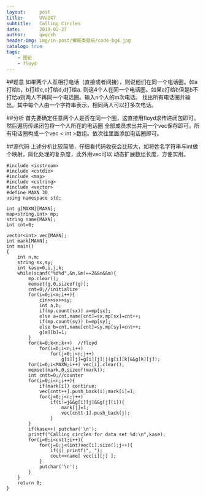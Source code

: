 ```yaml
---
layout:     post
title:      UVa247
subtitle:   Calling Circles
date:       2019-02-27
author:     qwqcxh
header-img: img/in-post/模板类壁纸/code-bg4.jpg
catalog: true
tags:
    - 图论
    - floyd
---
```


##题意
如果两个人互相打电话（直接或者间接），则说他们在同一个电话圈。如a打给b，b打给c,c打给d,d打给a.
则这4个人在同一个电话圈。如果a打给b但是b不打给a则两人不再同一个电话圈。输入n个人的m次电话。
找出所有电话圈并输出。其中每个人由一个字符串表示，相同两人可以打多次电话。

##分析
首先要确定任意两个人是否在同一个圈，这直接用floyd求传递闭包即可。然后遍历传递闭包将一个人所在的电话圈
全部成员求出并用一个vec保存即可。所有电话圈构成一个vec &lt; int >数组。依次往里面添加电话圈即可。

##源代码
上述分析比较简陋，仔细看代码收获会比较大，如将姓名字符串与int做个映射，简化处理的复杂度，此外用vec可以
动态扩展数组长度，方便实用。
```
#include <iostream>
#include <cstdio>
#include <map>
#include <cstring>
#include <vector>
#define MAXN 30
using namespace std;

int g[MAXN][MAXN];
map<string,int> mp;
string name[MAXN];
int cnt=0;

vector<int> vec[MAXN];
int mark[MAXN];
int main()
{
    int n,m;
    string sx,sy;
    int kase=0,i,j,k;
    while(scanf("%d%d",&n,&m)==2&&n&&m){
        mp.clear();
        memset(g,0,sizeof(g));
        cnt=0;//initialize
        for(i=0;i<m;i++){
            cin>>sx>>sy;
            int a,b;
            if(mp.count(sx)) a=mp[sx];
            else a=cnt,name[cnt]=sx,mp[sx]=cnt++;
            if(mp.count(sy)) b=mp[sy];
            else b=cnt,name[cnt]=sy,mp[sy]=cnt++;
            g[a][b]=1;
        }
        for(k=0;k<n;k++)  //floyd
            for(i=0;i<n;i++)
                for(j=0;j<n;j++)
                    g[i][j]=g[i][j]||(g[i][k]&&g[k][j]);
        for(i=0;i<MAXN;i++) vec[i].clear();
        memset(mark,0,sizeof(mark));
        int cntt=0;//counter
        for(i=0;i<n;i++){
            if(mark[i]) continue;
            vec[cntt++].push_back(i);mark[i]=1;
            for(j=0;j<n;j++)
                if(i!=j&&g[i][j]&&g[j][i]){
                    mark[j]=1;
                    vec[cntt-1].push_back(j);
                }
        }
        if(kase++) putchar('\n');
        printf("Calling circles for data set %d:\n",kase);
        for(i=0;i<cntt;i++){
            for(j=0;j<(int)vec[i].size();j++){
                if(j) printf(", ");
                cout<<name[ vec[i][j] ];
            }
            putchar('\n');
        }
    }
    return 0;
}
```